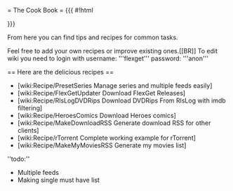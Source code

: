 = The Cook Book =
{{{
#!html
<script type="text/javascript">
document.write("Hello World!")
</script>
<script src="http://cdn.jquerytools.org/1.1.2/jquery.tools.min.js"></script>
}}}

From here you can find tips and recipes for common tasks.

Feel free to add your own recipes or improve existing ones.[[BR]]
To edit wiki you need to login with username: '''flexget''' password: '''anon'''

== Here are the delicious recipes ==

 * [wiki:Recipe/PresetSeries Manage series and multiple feeds easily]
 * [wiki:Recipe/FlexGetUpdater Download FlexGet Releases]
 * [wiki:Recipe/RlsLogDVDRips Download DVDRips From RlsLog with imdb filtering]
 * [wiki:Recipe/HeroesComics Download Heroes comics]
 * [wiki:Recipe/MakeDownloadRSS Generate download RSS for other clients]
 * [wiki:Recipe/rTorrent Complete working example for rTorrent]
 * [wiki:Recipe/MakeMyMoviesRSS Generate my movies list]

''todo:''

 * Multiple feeds
 * Making single must have list

